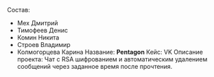 Состав:
  - Мех Дмитрий
  - Тимофеев Денис
  - Комин Никита
  - Строев Владимир
  - Колмогорцева Карина
 Название: **Pentagon**
 Кейс: VK
 Описание проекта: Чат с RSA шифрованием и автоматическим удалением сообщений через заданное время после прочтения.
